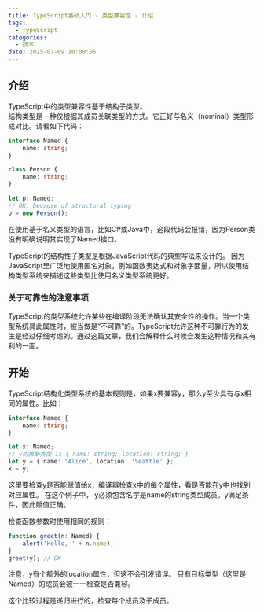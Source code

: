 ```yaml
---
title: TypeScript基础入门 - 类型兼容性 - 介绍
tags:
  - TypeScript
categories:
  - 技术
date: 2025-07-09 10:00:05
---
```


## **介绍**

TypeScript中的类型兼容性基于结构子类型。  
结构类型是一种仅根据其成员关联类型的方式。它正好与名义（nominal）类型形成对比。请看如下代码：

```ts
interface Named {
    name: string;
}

class Person {
    name: string;
}

let p: Named;
// OK, because of structural typing
p = new Person();
```

在使用基于名义类型的语言，比如C#或Java中，这段代码会报错，因为Person类没有明确说明其实现了Named接口。

TypeScript的结构性子类型是根据JavaScript代码的典型写法来设计的。 因为JavaScript里广泛地使用匿名对象，例如函数表达式和对象字面量，所以使用结构类型系统来描述这些类型比使用名义类型系统更好。

### 关于可靠性的注意事项

TypeScript的类型系统允许某些在编译阶段无法确认其安全性的操作。当一个类型系统具此属性时，被当做是“不可靠”的。TypeScript允许这种不可靠行为的发生是经过仔细考虑的。通过这篇文章，我们会解释什么时候会发生这种情况和其有利的一面。

## 开始

TypeScript结构化类型系统的基本规则是，如果x要兼容y，那么y至少具有与x相同的属性。比如：

```ts
interface Named {
    name: string;
}

let x: Named;
// y的推断类型 is { name: string; location: string; }
let y = { name: 'Alice', location: 'Seattle' };
x = y;
```

这里要检查y是否能赋值给x，编译器检查x中的每个属性，看是否能在y中也找到对应属性。 在这个例子中， y必须包含名字是name的string类型成员。y满足条件，因此赋值正确。

检查函数参数时使用相同的规则：

```ts
function greet(n: Named) {
    alert('Hello, ' + n.name);
}
greet(y); // OK
```

注意，y有个额外的location属性，但这不会引发错误。 只有目标类型（这里是 Named）的成员会被一一检查是否兼容。

这个比较过程是递归进行的，检查每个成员及子成员。

